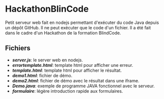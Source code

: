 # HackathonBlinCode
Petit serveur web fait en nodejs permettant d'exécuter du code Java depuis un dépôt GitHub. Il ne peut exécuter que le code d'un fichier. Il a été fait dans le cadre d'un Hackathon de la formation BlindCode.

## Fichiers
- ***server.js***: le server web en nodejs.
- ***errortemplate.html***: template html pour afficher une erreur.
- ***template.html***: template html pour afficher le résultat.
- ***demo1.html***: fichier de démo.
- ***demo2.html***: fichier de démo avec le résultat dans une iframe.
- ***Demo.java***: exemple de programme JAVA fonctionnel avec le serveur.
- ***formulaire***: légère introduction rapide aux formulaires.